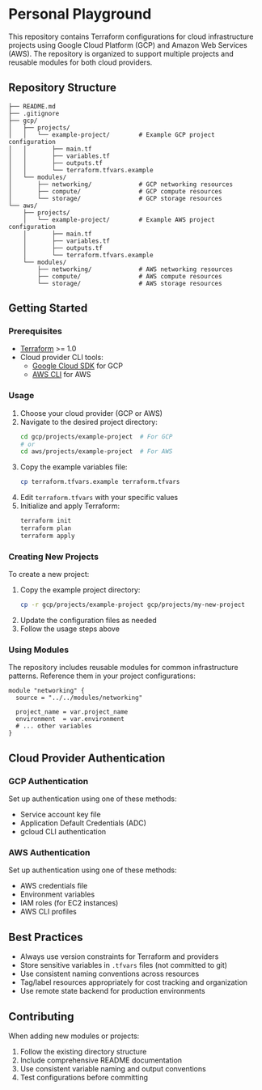 # Personal Playground

This repository contains Terraform configurations for cloud infrastructure projects using Google Cloud Platform (GCP) and Amazon Web Services (AWS). The repository is organized to support multiple projects and reusable modules for both cloud providers.

## Repository Structure

```
├── README.md
├── .gitignore
├── gcp/
│   ├── projects/
│   │   └── example-project/        # Example GCP project configuration
│   │       ├── main.tf
│   │       ├── variables.tf
│   │       ├── outputs.tf
│   │       └── terraform.tfvars.example
│   └── modules/
│       ├── networking/             # GCP networking resources
│       ├── compute/                # GCP compute resources
│       └── storage/                # GCP storage resources
└── aws/
    ├── projects/
    │   └── example-project/        # Example AWS project configuration
    │       ├── main.tf
    │       ├── variables.tf
    │       ├── outputs.tf
    │       └── terraform.tfvars.example
    └── modules/
        ├── networking/             # AWS networking resources
        ├── compute/                # AWS compute resources
        └── storage/                # AWS storage resources
```

## Getting Started

### Prerequisites

- [Terraform](https://terraform.io/downloads.html) >= 1.0
- Cloud provider CLI tools:
  - [Google Cloud SDK](https://cloud.google.com/sdk/docs/install) for GCP
  - [AWS CLI](https://aws.amazon.com/cli/) for AWS

### Usage

1. Choose your cloud provider (GCP or AWS)
2. Navigate to the desired project directory:
   ```bash
   cd gcp/projects/example-project  # For GCP
   # or
   cd aws/projects/example-project  # For AWS
   ```
3. Copy the example variables file:
   ```bash
   cp terraform.tfvars.example terraform.tfvars
   ```
4. Edit `terraform.tfvars` with your specific values
5. Initialize and apply Terraform:
   ```bash
   terraform init
   terraform plan
   terraform apply
   ```

### Creating New Projects

To create a new project:

1. Copy the example project directory:
   ```bash
   cp -r gcp/projects/example-project gcp/projects/my-new-project
   ```
2. Update the configuration files as needed
3. Follow the usage steps above

### Using Modules

The repository includes reusable modules for common infrastructure patterns. Reference them in your project configurations:

```hcl
module "networking" {
  source = "../../modules/networking"
  
  project_name = var.project_name
  environment  = var.environment
  # ... other variables
}
```

## Cloud Provider Authentication

### GCP Authentication

Set up authentication using one of these methods:
- Service account key file
- Application Default Credentials (ADC)
- gcloud CLI authentication

### AWS Authentication

Set up authentication using one of these methods:
- AWS credentials file
- Environment variables
- IAM roles (for EC2 instances)
- AWS CLI profiles

## Best Practices

- Always use version constraints for Terraform and providers
- Store sensitive variables in `.tfvars` files (not committed to git)
- Use consistent naming conventions across resources
- Tag/label resources appropriately for cost tracking and organization
- Use remote state backend for production environments

## Contributing

When adding new modules or projects:
1. Follow the existing directory structure
2. Include comprehensive README documentation
3. Use consistent variable naming and output conventions
4. Test configurations before committing